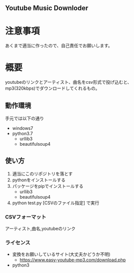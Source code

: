 Youtube Music Downloder
--------
# 注意事項
あくまで適当に作ったので、自己責任でお願いします。

# 概要
youtubeのリンクとアーティスト、曲名をcsv形式で投げ込むと、mp3(320kbps)でダウンロードしてくれるもの。

## 動作環境
手元では以下の通り
- windows7
- python3.7
    - urllib3
    - beautifulsoup4

## 使い方
1. 適当にこのリポジトリを落とす
2. pythonをインストールする
3. パッケージをpipでインストールする
    - urllib3
    - beautifulsoup4
4. python test.py [CSVのファイル指定] で実行

### CSVフォーマット
アーティスト,曲名,youtubeのリンク

### ライセンス
- 変換をお願いしているサイト(大丈夫かどうか不明)
    - https://www.easy-youtube-mp3.com/download.php
- python3
